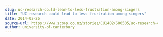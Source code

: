 ```yaml
---
slug: uc-research-could-lead-to-less-frustration-among-singers
title: "UC research could lead to less frustration among singers"
date: 2014-02-26
source-url: https://www.scoop.co.nz/stories/CU1402/S00505/uc-research-could-lead-to-less-frustration-among-singers.htm
author: university-of-canterbury
---
```

